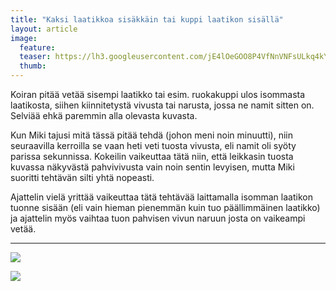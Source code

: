 ```yaml
---
title: "Kaksi laatikkoa sisäkkäin tai kuppi laatikon sisällä"
layout: article
image:
  feature:
  teaser: https://lh3.googleusercontent.com/jE4lOeGOO8P4VfNnVNFsULkq4kYrrVMJJ87mJsjXyds=w245
  thumb:
---
```


Koiran pitää vetää sisempi laatikko tai esim. ruokakuppi ulos isommasta laatikosta, siihen kiinnitetystä vivusta tai narusta, jossa ne namit sitten on. Selviää ehkä paremmin alla olevasta kuvasta.

Kun Miki tajusi mitä tässä pitää tehdä (johon meni noin minuutti), niin seuraavilla kerroilla se vaan heti veti tuosta vivusta, eli namit oli syöty parissa sekunnissa. Kokeilin vaikeuttaa tätä niin, että leikkasin tuosta kuvassa näkyvästä pahvivivusta vain noin sentin levyisen, mutta Miki suoritti tehtävän silti yhtä nopeasti.

Ajattelin vielä yrittää vaikeuttaa tätä tehtävää laittamalla isomman laatikon tuonne sisään (eli vain hieman pienemmän kuin tuo päällimmäinen laatikko) ja ajattelin myös vaihtaa tuon pahvisen vivun naruun josta on vaikeampi vetää.

---

[![](https://lh3.googleusercontent.com/iwLvZH3ZwNqRChgwKbBKG7qoYLj9hSCxcALjUma0Jlo=w800)](https://lh3.googleusercontent.com/iwLvZH3ZwNqRChgwKbBKG7qoYLj9hSCxcALjUma0Jlo=s0)

[![](https://lh3.googleusercontent.com/j9ZgV5DmNXBmsfAk-tGgaOUThBOSuMbEpZJgb8uCE7Y=w800)](https://lh3.googleusercontent.com/j9ZgV5DmNXBmsfAk-tGgaOUThBOSuMbEpZJgb8uCE7Y=s0)
